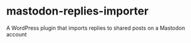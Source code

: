 # mastodon-replies-importer
A WordPress plugin that imports replies to shared posts on a Mastodon account
